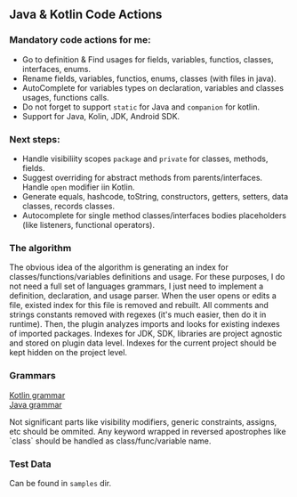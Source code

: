 ## Java & Kotlin Code Actions

### Mandatory code actions for me:
 - Go to definition & Find usages for fields, variables, functios, classes, interfaces, enums.
 - Rename fields, variables, functios, enums, classes (with files in java).
 - AutoComplete for variables types on declaration, variables and classes usages, functions calls.
 - Do not forget to support `static` for Java and `companion` for kotlin.
 - Support for Java, Kolin, JDK, Android SDK.

### Next steps:
 - Handle visibiliity scopes `package` and `private` for classes, methods, fields.
 - Suggest overriding for abstract methods from parents/interfaces. Handle `open` modifier iin Kotlin.
 - Generate equals, hashcode, toString, constructors, getters, setters, data classes, records classes. 
 - Autocomplete for single method classes/interfaces bodies placeholders (like listeners, functional operators).

### The algorithm
The obvious idea of the algorithm is generating an index for classes/functions/variables definitions and usage. For these purposes, I do not need a full set of languages grammars, I just need to implement a definition, declaration, and usage parser. When the user opens or edits a file, existed index for this file is removed and rebuilt. All comments and strings constants removed with regexes (it's much easier, then do it in runtime). Then, the plugin analyzes imports and looks for existing indexes of imported packages. Indexes for JDK, SDK, libraries are project agnostic and stored on plugin data level. Indexes for the current project should be kept hidden on the project level.

### Grammars
[Kotlin grammar](https://kotlinlang.org/docs/reference/grammar.html)</br>
[Java grammar](https://docs.oracle.com/javase/specs/jls/se7/html/jls-18.html)</br>

Not significant parts like visibility modifiers, generic constraints, assigns, etc should be ommited. Any keyword wrapped in reversed apostrophes like \`class\`
should be handled as class/func/variable name.

### Test Data
Can be found in `samples` dir.
